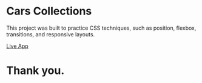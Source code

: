 # Cars Collections

This project was built to practice CSS techniques, such as position, flexbox, transitions, and responsive layouts.

<a href="https://endearing-starship-000703.netlify.app/" target="_blank">Live App</a>

# Thank you.
